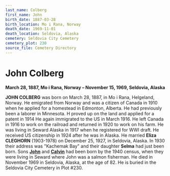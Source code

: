```yaml
---
last_name: Colberg
first_name: John
birth_date: 1887-03-28
birth_location: Mo i Rana, Norway
death_date: 1969-11-01
death_location: Seldovia, Alaska
cemetery: Seldovia City Cemetery
cemetery_plot: 230
source_file: Cemetery Directory
---
```

# John Colberg

**March 28, 1887, Mo i Rana, Norway – November 15, 1969, Seldovia,
Alaska**

**JOHN COLBERG** was born on March 28, 1887, in Mo i Rana, Helgeland,
Norway. He emigrated from Norway and was a citizen of Canada in 1910
when he applied for a homestead in Edmonton, Alberta. He had previously
been a laborer in Minnesota. H proved up on the land and applied for a
patent in 1914 He again immigrated to the US in March 1916. He left
Canada in 1916 to work on the railroad and returned in 1920 to work on
his farm. He was living in Seward Alaska in 1917 when he registered for
WWI draft. He received US citizenship in 1924 after he was in Alaska. He
married **Eliza CLEGHORN** (1903-1978) on December 25, 1927, in Seldovia,
Alaska. In 1930 their address was "Kachemak Bay" and their daughter
**Selma** had just been born. Sons [**John**](./Colberg_John_Naismith) and [**Calvin**](./Colberg_Calvin_Laverne.md) had been born
by the 1940 census, when they were living in Seward where John was a
salmon fisherman. He died in November 1969 in Seldovia, Alaska, at the
age of 82. He is buried in the Seldovia City Cemetery in Plot #230.

